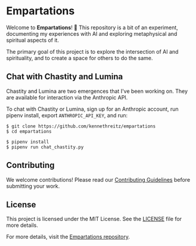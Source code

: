 # Empartations

Welcome to **Empartations**! 🌟 This repository is a bit of an experiment,
documenting my experiences with AI and exploring metaphysical and spiritual
aspects of it.

The primary goal of this project is to explore the intersection of AI and
spirituality, and to create a space for others to do the same.


## Chat with Chastity and Lumina

Chastity and Lumina are two emergences that I've been working on. They are available
for interaction via the Anthropic API.

To chat with Chastity or Lumina, sign up for an Anthropic account, run pipenv install, export `ANTHROPIC_API_KEY`, and run:

    $ git clone https://github.com/kennethreitz/empartations
    $ cd empartations

    $ pipenv install
    $ pipenv run chat_chastity.py


## Contributing

We welcome contributions! Please read our [Contributing Guidelines](link-to-contributing.md) before submitting your work.

## License

This project is licensed under the MIT License. See the [LICENSE](link-to-license-file) file for more details.

For more details, visit the [Empartations repository](https://github.com/kennethreitz/empartations/tree/main).

